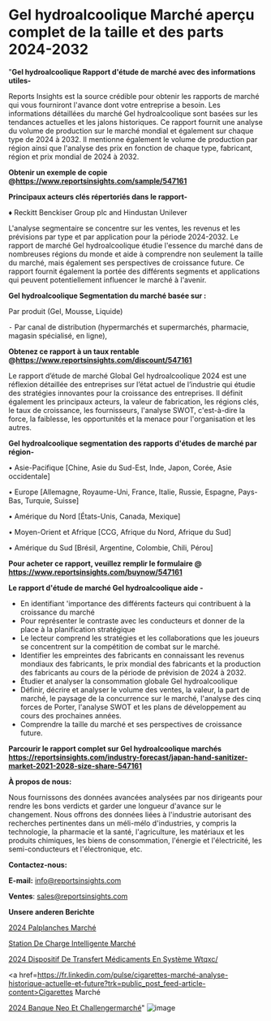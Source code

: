 # Gel hydroalcoolique Marché aperçu complet de la taille et des parts 2024-2032

"<strong>Gel hydroalcoolique Rapport d'étude de marché avec des informations utiles-</strong>

Reports Insights est la source crédible pour obtenir les rapports de marché qui vous fourniront l'avance dont votre entreprise a besoin. Les informations détaillées du marché Gel hydroalcoolique sont basées sur les tendances actuelles et les jalons historiques. Ce rapport fournit une analyse du volume de production sur le marché mondial et également sur chaque type de 2024 à 2032. Il mentionne également le volume de production par région ainsi que l'analyse des prix en fonction de chaque type, fabricant, région et prix mondial de 2024 à 2032.

<strong><b>Obtenir un exemple de copie @</b></strong><a href=https://www.reportsinsights.com/sample/547161><strong><b>https://www.reportsinsights.com/sample/547161</b></strong></a>

<b>Principaux acteurs clés répertoriés dans le rapport-</b>

<b> </b>♦ Reckitt Benckiser Group plc and Hindustan Unilever

L'analyse segmentaire se concentre sur les ventes, les revenus et les prévisions par type et par application pour la période 2024-2032. Le rapport de marché Gel hydroalcoolique étudie l'essence du marché dans de nombreuses régions du monde et aide à comprendre non seulement la taille du marché, mais également ses perspectives de croissance future. Ce rapport fournit également la portée des différents segments et applications qui peuvent potentiellement influencer le marché à l'avenir.

<strong>Gel hydroalcoolique Segmentation du marché basée sur :</strong>

Par produit (Gel, Mousse, Liquide)


⁃ Par canal de distribution (hypermarchés et supermarchés, pharmacie, magasin spécialisé, en ligne),

<strong><b>Obtenez ce rapport à un taux rentable @</b></strong><a href=https://www.reportsinsights.com/discount/547161><strong><b>https://www.reportsinsights.com/discount/547161</b></strong></a>

Le rapport d’étude de marché Global Gel hydroalcoolique 2024 est une réflexion détaillée des entreprises sur l’état actuel de l’industrie qui étudie des stratégies innovantes pour la croissance des entreprises. Il définit également les principaux acteurs, la valeur de fabrication, les régions clés, le taux de croissance, les fournisseurs, l'analyse SWOT, c'est-à-dire la force, la faiblesse, les opportunités et la menace pour l'organisation et les autres.

<strong>Gel hydroalcoolique segmentation des rapports d'études de marché par région-</strong>

• Asie-Pacifique [Chine, Asie du Sud-Est, Inde, Japon, Corée, Asie occidentale]

• Europe [Allemagne, Royaume-Uni, France, Italie, Russie, Espagne, Pays-Bas, Turquie, Suisse]

• Amérique du Nord [États-Unis, Canada, Mexique]

• Moyen-Orient et Afrique [CCG, Afrique du Nord, Afrique du Sud]

• Amérique du Sud [Brésil, Argentine, Colombie, Chili, Pérou]

<strong>Pour acheter ce rapport, veuillez remplir le formulaire @   <a href=https://www.reportsinsights.com/buynow/547161>https://www.reportsinsights.com/buynow/547161</a></strong>

<strong>Le rapport d'étude de marché Gel hydroalcoolique aide -</strong>
<ul>
  <li>En identifiant 'importance des différents facteurs qui contribuent à la croissance du marché</li>
  <li>Pour représenter le contraste avec les conducteurs et donner de la place à la planification stratégique</li>
  <li>Le lecteur comprend les stratégies et les collaborations que les joueurs se concentrent sur la compétition de combat sur le marché.</li>
  <li>Identifier les empreintes des fabricants en connaissant les revenus mondiaux des fabricants, le prix mondial des fabricants et la production des fabricants au cours de la période de prévision de 2024 à 2032.</li>
  <li>Étudier et analyser la consommation globale Gel hydroalcoolique</li>
  <li>Définir, décrire et analyser le volume des ventes, la valeur, la part de marché, le paysage de la concurrence sur le marché, l'analyse des cinq forces de Porter, l'analyse SWOT et les plans de développement au cours des prochaines années.</li>
  <li>Comprendre la taille du marché et ses perspectives de croissance future.</li>
</ul>

<strong>Parcourir le rapport complet sur Gel hydroalcoolique marchés <a href=https://reportsinsights.com/industry-forecast/japan-hand-sanitizer-market-2021-2028-size-share-547161>https://reportsinsights.com/industry-forecast/japan-hand-sanitizer-market-2021-2028-size-share-547161</a></strong>

<strong>À propos de nous:</strong>

Nous fournissons des données avancées analysées par nos dirigeants pour rendre les bons verdicts et garder une longueur d'avance sur le changement. Nous offrons des données liées à l'industrie autorisant des recherches pertinentes dans un méli-mélo d'industries, y compris la technologie, la pharmacie et la santé, l'agriculture, les matériaux et les produits chimiques, les biens de consommation, l'énergie et l'électricité, les semi-conducteurs et l'électronique, etc.

<strong>Contactez-nous:</strong>

<strong>E-mail:</strong> <a href=mailto:info@reportsinsights.com>info@reportsinsights.com</a>

<strong>Ventes</strong>: <a href=mailto:sales@reportsinsights.com>sales@reportsinsights.com</a>

<strong>Unsere anderen Berichte</strong>

<a href=https://www.linkedin.com/pulse/2024-palplanches-march%C3%A9-analyse-historique-actuelle-wzhmc/>2024 Palplanches Marché</a>

<a href=https://www.linkedin.com/pulse/station-de-charge-intelligente-march%C3%A9-2024-r0xac/>Station De Charge Intelligente Marché</a>

<a href=https://www.linkedin.com/pulse/2024-dispositif-de-transfert-médicaments-en-système-wtqxc/>2024 Dispositif De Transfert Médicaments En Système Wtqxc/</a>

<a href=https://fr.linkedin.com/pulse/cigarettes-marché-analyse-historique-actuelle-et-future?trk=public_post_feed-article-content>Cigarettes Marché</a>

<a href=https://www.linkedin.com/pulse/2024-banque-neo-et-challengermarch%C3%A9-aper%C3%A7us-qez7f/>2024 Banque Neo Et Challengermarché</a>"
![image](https://github.com/daminid12/RItrends/assets/158430485/a292c877-688b-4090-ac12-893159379565)
